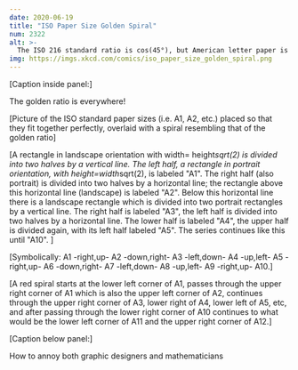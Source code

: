```yaml
---
date: 2020-06-19
title: "ISO Paper Size Golden Spiral"
num: 2322
alt: >-
  The ISO 216 standard ratio is cos(45°), but American letter paper is 8.5x11 because it uses radians, and 8.5/11 = pi/4.
img: https://imgs.xkcd.com/comics/iso_paper_size_golden_spiral.png
---
```

[Caption inside panel:]

The golden ratio is everywhere!

[Picture of the ISO standard paper sizes (i.e. A1, A2, etc.) placed so that they fit together perfectly, overlaid with a spiral resembling that of the golden ratio]

[A rectangle in landscape orientation with width= height*sqrt(2) is divided into two halves by a vertical line. The left half, a rectangle in portrait orientation, with height=width*sqrt(2), is labeled "A1". The right half (also portrait) is divided into two halves by a horizontal line; the rectangle above this horizontal line (landscape) is labeled "A2". Below this horizontal line there is a landscape rectangle which is divided into two portrait rectangles by a vertical line. The right half is labeled "A3", the left half is divided into two halves by a horizontal line. The lower half is labeled "A4", the upper half is divided again, with its left half labeled "A5". The series continues like this until "A10". ]

[Symbolically: A1 -right,up- A2 -down,right- A3 -left,down- A4 -up,left- A5 -right,up- A6 -down,right- A7 -left,down- A8 -up,left- A9 -right,up- A10.]

[A red spiral starts at the lower left corner of A1, passes through the upper right corner of A1 which is also the upper left corner of A2, continues through the upper right corner of A3, lower right of A4, lower left of A5, etc, and after passing through the lower right corner of A10 continues to what would be the lower left corner of A11 and the upper right corner of A12.]

[Caption below panel:]

How to annoy both graphic designers and mathematicians